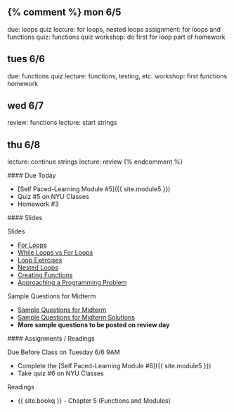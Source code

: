 {% comment %}
mon 6/5
-----
due: loops quiz
lecture: for loops, nested loops
assignment: for loops and functions
quiz: functions quiz
workshop: do first for loop part of homework

tues 6/6
-----
due: functions quiz
lecture: functions, testing, etc.
workshop: first functions homework

wed 6/7
-----
review: functions
lecture: start strings

thu 6/8
-----
lecture: continue strings
lecture: review
{% endcomment %}

<article class="due" markdown="block">
#### Due Today

* [Self Paced-Learning Module #5]({{ site.module5 }})
* Quiz #5 on NYU Classes
* Homework #3

<!--
* Homework
-->

</article>

<article class="slides" markdown="block">
#### Slides

Slides

* [For Loops](classes/08/for.html)
* [While Loops vs For Loops](classes/09/vs.html)
* [Loop Exercises](classes/09/loop-exercises.html)
* [Nested Loops](classes/12/nested.html)
* [Creating Functions](classes/12/returning_values.html)
* [Approaching a Programming Problem](classes/12/dicewars.html)

Sample Questions for Midterm

* [Sample Questions for Midterm](resources/handouts/midterm_1/midterm_1_practice.pdf)
* [Sample Questions for Midterm Solutions](resources/handouts/midterm_1/midterm_1_practice_solutions.pdf)
* __More sample questions to be posted on review day__ 

<!--
* [Slides](classes/01/intro.html)
-->

</article>

<article class="assignments" markdown="block">
#### Assignments / Readings		

Due Before Class on Tuesday 6/6 9AM

* Complete the [Self Paced-Learning Module #6]({{ site.module5 }})
* Take quiz #6 on NYU Classes

Readings

* {{ site.bookq }} - Chapter 5 (Functions and Modules)

</article>

